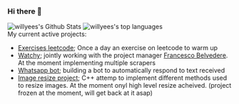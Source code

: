 ### Hi there 👋

<div>
<img 
src="https://github-readme-stats.vercel.app/api?username=willyees&hide=stars&include_all_commits=true&count_private=true&show_icons=true&title_color=7A7ADB&icon_color=2234AE&text_color=D3D3D3&bg_color=0,000000,130F40" alt="willyees's Github Stats">
<img 
src="https://github-readme-stats.vercel.app/api/top-langs/?username=willyees&tex&langs_count=10&layout=compact&title_color=7A7ADB&icon_color=2234AE&text_color=daf7dc&bg_color=0,000000,130F40"
alt="willyees's top languages"
/>
</div>
My current active projects:

* [Exercises leetcode](https://github.com/Willyees/exercises_leetcode); Once a day an exercise on leetcode to warm up
* [Watchy](https://www.watchy.club); jointly working with the project manager [Francesco Belvedere](https://github.com/belvederef/). At the moment implementing multiple scrapers
* [Whatsapp bot](https://github.com/Willyees/whatsappbot-twilio); building a bot to automatically respond to text received
* [Image resize project](https://github.com/Willyees/imageResize); C++ attemp to implement different methods used to resize images. At the moment onyl high level resize acheived. (project frozen at the moment, will get back at it asap)
<!--
**Willyees/willyees** is a ✨ _special_ ✨ repository because its `README.md` (this file) appears on your GitHub profile.

Here are some ideas to get you started:

- 🔭 I’m currently working on ...
- 🌱 I’m currently learning ...
- 👯 I’m looking to collaborate on ...
- 🤔 I’m looking for help with ...
- 💬 Ask me about ...
- 📫 How to reach me: ...
- 😄 Pronouns: ...
- ⚡ Fun fact: ...
-->
